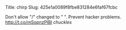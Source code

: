 Title: chirp
Slug: 425e1a0089f8fbe831284e6faf67fcbc

Don't allow "/" changed to " ". Prevent hacker problems. <a href="http://t.co/mSopnzPIBl">http://t.co/mSopnzPIBl</a> *chuckles*
